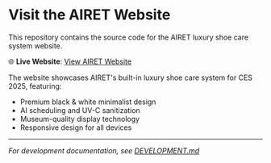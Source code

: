 # Visit the AIRET Website

This repository contains the source code for the AIRET luxury shoe care system website.

🌐 **Live Website**: [View AIRET Website](https://your-username.github.io/your-repo-name/)

The website showcases AIRET's built-in luxury shoe care system for CES 2025, featuring:
- Premium black & white minimalist design
- AI scheduling and UV-C sanitization
- Museum-quality display technology
- Responsive design for all devices

---

*For development documentation, see [DEVELOPMENT.md](DEVELOPMENT.md)*